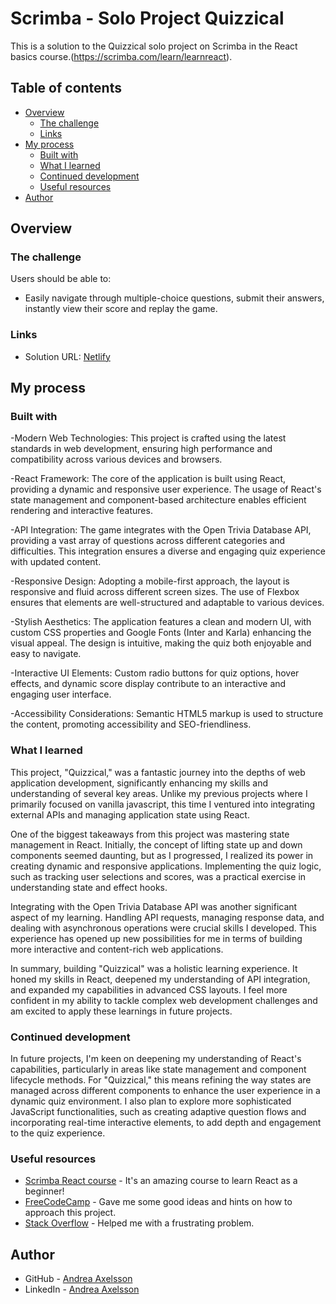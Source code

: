 # Scrimba - Solo Project Quizzical

This is a solution to the Quizzical solo project on Scrimba in the React basics course.(https://scrimba.com/learn/learnreact).

## Table of contents

- [Overview](#overview)
  - [The challenge](#the-challenge)
  - [Links](#links)
- [My process](#my-process)
  - [Built with](#built-with)
  - [What I learned](#what-i-learned)
  - [Continued development](#continued-development)
  - [Useful resources](#useful-resources)
- [Author](#author)

## Overview

### The challenge

Users should be able to:

- Easily navigate through multiple-choice questions, submit their answers, instantly view their score and replay the game.

### Links

- Solution URL: [Netlify](https://glittering-panda-1e276a.netlify.app/)

## My process

### Built with

-Modern Web Technologies: This project is crafted using the latest standards in web development,
ensuring high performance and compatibility across various devices and browsers.

-React Framework: The core of the application is built using React,
providing a dynamic and responsive user experience. The usage of React's state
management and component-based architecture enables efficient rendering and interactive features.

-API Integration: The game integrates with the Open Trivia Database API,
providing a vast array of questions across different categories and difficulties.
This integration ensures a diverse and engaging quiz experience with updated content.

-Responsive Design: Adopting a mobile-first approach, the layout is responsive and
fluid across different screen sizes. The use of Flexbox ensures that elements are
well-structured and adaptable to various devices.

-Stylish Aesthetics: The application features a clean and modern UI, with custom CSS
properties and Google Fonts (Inter and Karla) enhancing the visual appeal. The design
is intuitive, making the quiz both enjoyable and easy to navigate.

-Interactive UI Elements: Custom radio buttons for quiz options, hover effects,
and dynamic score display contribute to an interactive and engaging user interface.

-Accessibility Considerations: Semantic HTML5 markup is used to structure the content,
promoting accessibility and SEO-friendliness.

### What I learned

This project, "Quizzical," was a fantastic journey into the depths of web application development,
significantly enhancing my skills and understanding of several key areas. Unlike my previous projects
where I primarily focused on vanilla javascript, this time I ventured into integrating external APIs
and managing application state using React.

One of the biggest takeaways from this project was mastering state management in React. Initially,
the concept of lifting state up and down components seemed daunting, but as I progressed, I realized
its power in creating dynamic and responsive applications. Implementing the quiz logic, such as tracking
user selections and scores, was a practical exercise in understanding state and effect hooks.

Integrating with the Open Trivia Database API was another significant aspect of my learning. Handling
API requests, managing response data, and dealing with asynchronous operations were crucial skills I developed.
This experience has opened up new possibilities for me in terms of building more interactive and content-rich web applications.

In summary, building "Quizzical" was a holistic learning experience. It honed my skills in React,
deepened my understanding of API integration, and expanded my capabilities in advanced CSS layouts.
I feel more confident in my ability to tackle complex web development challenges and am excited to
apply these learnings in future projects.

### Continued development

In future projects, I'm keen on deepening my understanding of React's capabilities, particularly in areas
like state management and component lifecycle methods. For "Quizzical," this means refining the way states
are managed across different components to enhance the user experience in a dynamic quiz environment.
I also plan to explore more sophisticated JavaScript functionalities, such as creating adaptive question
flows and incorporating real-time interactive elements, to add depth and engagement to the quiz experience.

### Useful resources

- [Scrimba React course](https://scrimba.com/learn/frontend) - It's an amazing course to learn React as a beginner!
- [FreeCodeCamp](https://www.freecodecamp.org/news/how-to-build-a-quiz-app-using-react/) - Gave me some good ideas and hints on how to approach this project.
- [Stack Overflow](https://stackoverflow.com/questions/61678116/how-to-return-text-for-an-individual-correct-or-wrong-answer-state-in-react) - Helped me with a frustrating problem.

## Author

- GitHub - [Andrea Axelsson](https://github.com/Andrea-Axelsson)
- LinkedIn - [Andrea Axelsson](https://www.linkedin.com/in/axelsson-andrea/)
